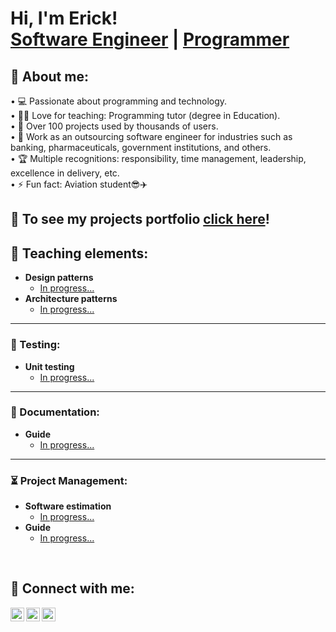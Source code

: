 <h1>Hi, I'm Erick! <br/><a href="https://www.linkedin.com/in/ericarpiocv/">Software Engineer</a> | <a href="https://github.com/chaconcfdo">Programmer</a>

<h2>🥷 About me:</h2>

• 💻 Passionate about programming and technology. <br>
• 👨‍🏫 Love for teaching: Programming tutor (degree in Education).<br>
• 💯 Over 100 projects used by thousands of users.<br>
• 💼 Work as an outsourcing software engineer for industries such as banking, pharmaceuticals, government institutions, and others.<br>
• 🏆 Multiple recognitions: responsibility, time management, leadership, excellence in delivery, etc.<br>
• ⚡ Fun fact: Aviation student😎✈️<br>

<h2>🚀 To see my projects portfolio <a href="/project-portfolio">click here</a>!</h2>

<h2>🗼 Teaching elements:</h2>

- <b>Design patterns</b>
  - [In progress...](https://www.linkedin.com/in/ericarpiocv/)
- <b>Architecture patterns</b>
  - [In progress...](https://www.linkedin.com/in/ericarpiocv/)

<hr>
<h3>🧪 Testing:</h3>

- <b>Unit testing</b>
  - [In progress...](https://www.linkedin.com/in/ericarpiocv/)
<hr>
<h3>📜 Documentation:</h3>

- <b>Guide</b>
  - [In progress...](https://www.linkedin.com/in/ericarpiocv/)
 
 <hr>
<h3>⏳ Project Management:</h3>

- <b>Software estimation</b>
  - [In progress...](https://www.linkedin.com/in/ericarpiocv/)
- <b>Guide</b>
  - [In progress...](https://www.linkedin.com/in/ericarpiocv/)

<br>
<h2>🤳 Connect with me:</h2>

[<img align="left" alt="ErickCarpio | YouTube" width="22px" src="https://cdn.jsdelivr.net/npm/simple-icons@v3/icons/youtube.svg" />][youtube]
[<img align="left" alt="ErickCarpio | LinkedIn" width="22px" src="https://cdn.jsdelivr.net/npm/simple-icons@v3/icons/linkedin.svg" />][linkedin]
[<img align="left" alt="ErickCarpio | Gmail" width="22px" src="https://cdn.jsdelivr.net/npm/simple-icons@v3/icons/gmail.svg" />][gmail]

[youtube]: https://www.youtube.com/@erickcarpio6965
[gmail]: mailto:ecarcha@gmail.com
[linkedin]: https://www.linkedin.com/in/erickcarpiocv/


<!--
**chaconcfdo/chaconcfdo** is a ✨ _special_ ✨ repository because its `README.md` (this file) appears on your GitHub profile.

Here are some ideas to get you started:

- 🔭 I’m currently working on ...
- 🌱 I’m currently learning ...
- 👯 I’m looking to collaborate on ...
- 🤔 I’m looking for help with ...
- 💬 Ask me about ...
- 📫 How to reach me: ...
- 😄 Pronouns: ...
- ⚡ Fun fact: ...
-->
